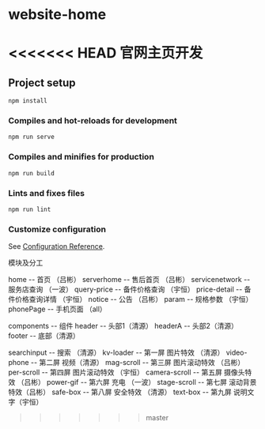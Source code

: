 # website-home
<<<<<<< HEAD
官网主页开发
=======

## Project setup
```
npm install
```

### Compiles and hot-reloads for development
```
npm run serve
```

### Compiles and minifies for production
```
npm run build
```

### Lints and fixes files
```
npm run lint
```

### Customize configuration
See [Configuration Reference](https://cli.vuejs.org/config/).


模块及分工

home -- 首页 （吕彬）
serverhome -- 售后首页 （吕彬）
servicenetwork -- 服务店查询 （一波）
query-price -- 备件价格查询 （宇恒）
price-detail -- 备件价格查询详情 （宇恒）
notice -- 公告 （吕彬）
param  -- 规格参数 （宇恒）
phonePage -- 手机页面 （all）

components -- 组件
header -- 头部1（清源）
headerA -- 头部2（清源）
footer -- 底部（清源）

searchinput -- 搜索 （清源）
kv-loader -- 第一屏 图片特效 （清源）
video-phone -- 第二屏  视频（清源）
mag-scroll -- 第三屏 图片滚动特效 （吕彬）
per-scroll -- 第四屏 图片滚动特效 （宇恒）
camera-scroll -- 第五屏 摄像头特效 （吕彬）
power-gif -- 第六屏 充电 （一波）
stage-scroll -- 第七屏 滚动背景特效（吕彬）
safe-box -- 第八屏 安全特效 （清源）
text-box -- 第九屏 说明文字（宇恒）


>>>>>>> master
